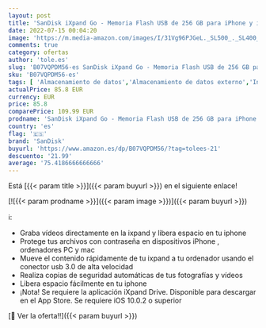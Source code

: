 ```yaml
---
layout: post
title: 'SanDisk iXpand Go - Memoria Flash USB de 256 GB para iPhone y iPad'
date: 2022-07-15 00:04:20
image: 'https://m.media-amazon.com/images/I/31Vg96PJGeL._SL500_._SL400_.jpg'
comments: true
category: ofertas
author: 'tole.es'
slug: 'B07VQPDM56-es SanDisk iXpand Go - Memoria Flash USB de 256 GB para...'
sku: 'B07VQPDM56-es'
tags: [ 'Almacenamiento de datos','Almacenamiento de datos externo','Informática','Memorias USB','ipad','iphone','sandisk','🇪🇸', ]
actualPrice: 85.8 EUR
currency: EUR
price: 85.8
comparePrice: 109.99 EUR
prodname: 'SanDisk iXpand Go - Memoria Flash USB de 256 GB para iPhone y iPad'
country: 'es'
flag: '🇪🇸'
brand: 'SanDisk'
buyurl: 'https://www.amazon.es/dp/B07VQPDM56/?tag=tolees-21'
descuento: '21.99'
average: '75.4186666666666'
---
```


Está [{{< param title >}}]({{< param buyurl >}}) en el siguiente enlace!

[![{{< param prodname >}}]({{< param image >}})]({{< param buyurl >}})

ℹ️:

- Graba vídeos directamente en la ixpand y libera espacio en tu iphone
- Protege tus archivos con contraseña en dispositivos iPhone , ordenadores PC y mac
- Mueve el contenido rápidamente de tu ixpand a tu ordenador usando el conector usb 3.0 de alta velocidad
- Realiza copias de seguridad automáticas de tus fotografías y vídeos
- Libera espacio fácilmente en tu iphone
- ¡Nota! Se requiere la aplicación iXpand Drive. Disponible para descargar en el App Store. Se requiere iOS 10.0.2 o superior

[🛒 Ver la oferta!!]({{< param buyurl >}})
